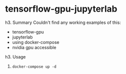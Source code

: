 # tensorflow-gpu-jupyterlab

h3. Summary
Couldn't find any working examples of this:
- tensorflow-gpu
- jupyterlab
- using docker-compose
- nvidia gpu accessible

h3. Usage
1. `docker-compose up -d`